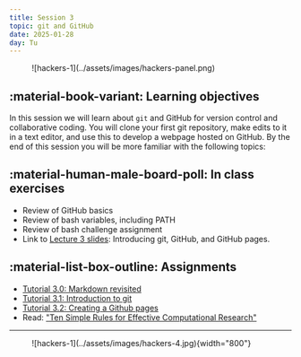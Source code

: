 ```yaml
---
title: Session 3
topic: git and GitHub
date: 2025-01-28
day: Tu
---
```




<figure markdown="span">
  ![hackers-1](../assets/images/hackers-panel.png)
</figure>

## :material-book-variant: Learning objectives
In this session we will learn about `git` and GitHub for version control and 
collaborative coding. You will clone your first git repository, make edits
to it in a text editor, and use this to develop a webpage hosted on GitHub.
By the end of this session you will be more familiar with the following topics:


## :material-human-male-board-poll: In class exercises
- Review of GitHub basics
- Review of bash variables, including PATH
- Review of bash challenge assignment
- Link to [Lecture 3 slides](../../lectures/3.0/): Introducing git, GitHub, and GitHub pages.


## :material-list-box-outline: Assignments
- [Tutorial 3.0: Markdown revisited](../../tutorials/3.0-markdown)
- [Tutorial 3.1: Introduction to git](../../tutorials/3.1-learning-git)
- [Tutorial 3.2: Creating a Github pages](../../tutorials/3.2-github-pages)
- Read: ["Ten Simple Rules for Effective Computational Research"](https://journals.plos.org/ploscompbiol/article?id=10.1371/journal.pcbi.1003506)

---------------------


<figure markdown="span">
  ![hackers-1](../assets/images/hackers-4.jpg){width="800"}
</figure>
